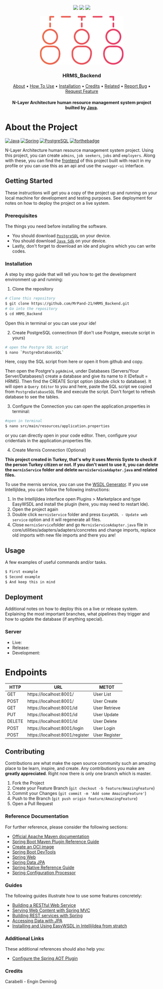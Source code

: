<div align="center">
  <a href="https://github.com/MrPand-21/HRMS_Backend/graphs/contributors"><img src="https://img.shields.io/github/contributors/MrPand-21/HRMS_Backend.svg?style=for-the-badge"></a>
  <a href="https://github.com/MrPand-21/HRMS_Backend/network/members"><img src="https://img.shields.io/github/forks/MrPand-21/HRMS_Backend.svg?style=for-the-badge"></a>
  <a href="https://github.com/MrPand-21/HRMS_Backend/stargazers"><img src="https://img.shields.io/github/stars/MrPand-21/HRMS_Backend.svg?style=for-the-badge"></a>
  <br/>
  <br/>
  <a href="https://github.com/MrPand-21/HRMS_Backend">
    <img src="https://github.com/MrPand-21/MrPand-21/blob/main/HRMS.png" height="160" alt="HRMS">
  </a>
  <h3>HRMS_Backend</h3>

  <p align="center">
    <a href="#about-the-project">About</a> •
    <a href="#usage">How To Use</a> •
    <a href="#installation">Installation</a> •
    <a href="#credits">Credits</a> •
    <a href="#reference-documentation">Related</a> •
    <a href="https://github.com/MrPand-21/HRMS_Backend/issues">Report Bug</a> •
    <a href="https://github.com/MrPand-21/HRMS_Backend/issues">Request Feature</a>
  </p>
  <h4 align="center">N-Layer Architecture human resource management system project builted by 
    <a href="https://www.java.com/" target="_blank">Java</a>.
  </h4>
</div>

# About the Project

[![Java](https://img.shields.io/badge/Java-ED8B00?style=for-the-badge&logo=java&logoColor=white)](https://www.java.com/)
[![Spring](https://img.shields.io/badge/Spring-6DB33F?style=for-the-badge&logo=spring&logoColor=white)](https://spring.io/)
[![PostgreSQL](https://img.shields.io/badge/PostgreSQL-316192?style=for-the-badge&logo=postgresql&logoColor=white)](https://www.postgresql.org/)
[![forthebadge](http://forthebadge.com/images/badges/built-with-love.svg)](http://forthebadge.com)

N-Layer Architecture human resource management system project. Using this project, you can create `admins`, `job seekers`, `jobs` and `employers`.
 Along with these, you can find the <a href="">frontend</a> of this project built with react in my profile or you can use this as an api and use the `swagger-ui` interface.
## Getting Started

These instructions will get you a copy of the project up and running on your local machine for development and testing purposes. See deployment for notes on how to deploy the project on a live system.

### Prerequisites

The things you need before installing the software.

* You should download <a href="https://www.postgresql.org/download/"> `PostgreSQL`</a> on your device. 
* You should download <a href="https://www.oracle.com/java/technologies/sdk-downloads.html">`Java Sdk`</a> on your device.
* Lastly, don't forget to download an ide and plugins which you can write codes.

### Installation

A step by step guide that will tell you how to get the development environment up and running:

1. Clone the repository
```bash
# Clone this repository
$ git clone https://github.com/MrPand-21/HRMS_Backend.git
# Go into the repository
$ cd HRMS_Backend
```
Open this in terminal or you can use your ide!

2. Create PostgreSQL connectinon (If don't use Postgre, execute script in yours)
```bash
# open the Postgre SQL script
$ nano `PostgreDatabaseSQL`
```
Here,  copy the SQL script from here or open it from github and copy.

Then open the Postgre's `pgAdmin4`, under Databases (Servers/Your Server/Databases/) create a database and give its name to it (Default = HRMS). Then find the CREATE Script option (double click to database). It will open a `Query Editor` to you and here, paste the SQL script we copied from `PostgreDatabaseSQL` file and execute the script. Don't forget to refresh database to see the tables.

3. Configure the Connection
you can open the application.properties in terminal:
```bash
#open in terminal
$ nano src/main/resources/application.properties
```
or you can directly open in your code editor. Then, configure your cridentials in the application.properties file. 

4. Create Mernis Connection (Optional)

**This project created in Turkey, that's why it uses Mernis Syste to check if the person Turkey citizen or not. If you don't want to use it, you can delete the `mernisService` folder and delete `mernisServiceAdapter.java` and related files.**

To use the mernis service, you can use the <a href="https://easywsdl.com/WsdlGenerator">WSDL Generator</a>. 
If you use IntellijIdea, you can follow the following instructions:

1. In the IntellijIdea interface open Plugins > Marketplace and type EasyWSDL and install the plugin (here, you may need to restart Ide).
2. Open the project again
3. Double click `mernisService` folder and press `EasyWSDL - Update web service` option and it will regenerate all files.
4. Close `mernisService`folder and go `MernisServiceAdapter.java` file in core/utilities/adapters/adapters/concretes and change imports, replace old imports with new file imports and there you are!


## Usage

A few examples of useful commands and/or tasks.

```bash
$ First example
$ Second example
$ And keep this in mind
```

## Deployment

Additional notes on how to deploy this on a live or release system. Explaining the most important branches, what pipelines they trigger and how to update the database (if anything special).

### Server

* Live:
* Release:
* Development:

# Endpoints

|HTTP|URL|METOT|
|---|---|---|
|GET| https://localhost:8001/ |User List|
|POST| https://localhost:8001/ |User Create|
|GET| https://localhost:8001/id |User Retrieve|
|PUT| https://localhost:8001/id |User Update|
|DELETE| https://localhost:8001/id |User Delete|
|POST| https://localhost:8001/login|User Login|
|POST| https://localhost:8001/register |User Register|

## Contributing

Contributions are what make the open source community such an amazing place to be learn, inspire, and create. Any contributions you make are **greatly appreciated**. Right now there is only one branch which is master.

1. Fork the Project
2. Create your Feature Branch (`git checkout -b feature/AmazingFeature`)
3. Commit your Changes (`git commit -m 'Add some AmazingFeature'`)
4. Push to the Branch (`git push origin feature/AmazingFeature`)
5. Open a Pull Request


### Reference Documentation
For further reference, please consider the following sections:

* [Official Apache Maven documentation](https://maven.apache.org/guides/index.html)
* [Spring Boot Maven Plugin Reference Guide](https://docs.spring.io/spring-boot/docs/2.4.5/maven-plugin/reference/html/)
* [Create an OCI image](https://docs.spring.io/spring-boot/docs/2.4.5/maven-plugin/reference/html/#build-image)
* [Spring Boot DevTools](https://docs.spring.io/spring-boot/docs/2.4.5/reference/htmlsingle/#using-boot-devtools)
* [Spring Web](https://docs.spring.io/spring-boot/docs/2.4.5/reference/htmlsingle/#boot-features-developing-web-applications)
* [Spring Data JPA](https://docs.spring.io/spring-boot/docs/2.4.5/reference/htmlsingle/#boot-features-jpa-and-spring-data)
* [Spring Native Reference Guide](https://docs.spring.io/spring-native/docs/current/reference/htmlsingle/)
* [Spring Configuration Processor](https://docs.spring.io/spring-boot/docs/2.4.5/reference/htmlsingle/#configuration-metadata-annotation-processor)

### Guides
The following guides illustrate how to use some features concretely:

* [Building a RESTful Web Service](https://spring.io/guides/gs/rest-service/)
* [Serving Web Content with Spring MVC](https://spring.io/guides/gs/serving-web-content/)
* [Building REST services with Spring](https://spring.io/guides/tutorials/bookmarks/)
* [Accessing Data with JPA](https://spring.io/guides/gs/accessing-data-jpa/)
* [Installing and Using EasyWSDL in IntellijIdea from stratch](https://github.com/torukobyte/JavaCampHomework/tree/master/MernisServiceEkleme)

### Additional Links
These additional references should also help you:

* [Configure the Spring AOT Plugin](https://docs.spring.io/spring-native/docs/0.9.2/reference/htmlsingle/#spring-aot-maven)

### Credits

Carabelli - Engin Demiroğ

